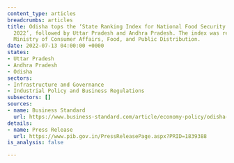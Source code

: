 ```yaml
---
content_type: articles
breadcrumbs: articles
title: Odisha tops the ‘State Ranking Index for National Food Security Act (NFSA)
  2022’, followed by Uttar Pradesh and Andhra Pradesh. The index was released by the
  Ministry of Consumer Affairs, Food, and Public Distribution.
date: 2022-07-13 04:00:00 +0000
states:
- Uttar Pradesh
- Andhra Pradesh
- Odisha
sectors:
- Infrastructure and Governance
- Industrial Policy and Business Regulations
subsectors: []
sources:
- name: Business Standard
  url: https://www.business-standard.com/article/economy-policy/odisha-tops-state-ranking-for-implementation-of-national-food-security-act-122070500562_1.html
details:
- name: Press Release
  url: https://www.pib.gov.in/PressReleasePage.aspx?PRID=1839388
is_analysis: false

---
```

